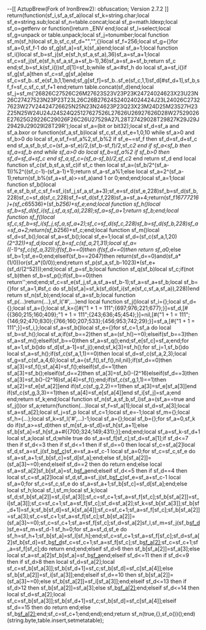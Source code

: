 
--[[
AztupBrew(Fork of IronBrew2): obfuscation; Version 2.7.2
]]
return(function(sf_i,sf_a,sf_a)local sf_k=string.char;local sf_e=string.sub;local sf_n=table.concat;local sf_p=math.ldexp;local sf_o=getfenv or function()return _ENV end;local sf_l=select;local sf_g=unpack or table.unpack;local sf_j=tonumber;local function sf_m(sf_h)local sf_b,sf_c,sf_d="","",{}local sf_f=256;local sf_g={}for sf_a=0,sf_f-1 do sf_g[sf_a]=sf_k(sf_a)end;local sf_a=1;local function sf_i()local sf_b=sf_j(sf_e(sf_h,sf_a,sf_a),36)sf_a=sf_a+1;local sf_c=sf_j(sf_e(sf_h,sf_a,sf_a+sf_b-1),36)sf_a=sf_a+sf_b;return sf_c end;sf_b=sf_k(sf_i())sf_d[1]=sf_b;while sf_a<#sf_h do local sf_a=sf_i()if sf_g[sf_a]then sf_c=sf_g[sf_a]else sf_c=sf_b..sf_e(sf_b,1,1)end;sf_g[sf_f]=sf_b..sf_e(sf_c,1,1)sf_d[#sf_d+1],sf_b,sf_f=sf_c,sf_c,sf_f+1 end;return table.concat(sf_d)end;local sf_j=sf_m('26826C27526C26M27623S23V23P23K24724024623X23U23N26C27427523N23P23T23L26C26B27624S24024024424J23L24026C27327623W27V24424726625N25N23N24623P23Q23X23M24D25M23S27H23Z25N25W24U24J24S24Q25127627526L27626U26927626D28W27529026E27625G29226C29026F26C26U27529A27L28T27429028T29827K29J29J29429J29029I28T29R');local sf_a=(bit or bit32);local sf_d=sf_a and sf_a.bxor or function(sf_a,sf_b)local sf_c,sf_d,sf_e=1,0,10 while sf_a>0 and sf_b>0 do local sf_e,sf_f=sf_a%2,sf_b%2 if sf_e~=sf_f then sf_d=sf_d+sf_c end sf_a,sf_b,sf_c=(sf_a-sf_e)/2,(sf_b-sf_f)/2,sf_c*2 end if sf_a<sf_b then sf_a=sf_b end while sf_a>0 do local sf_b=sf_a%2 if sf_b>0 then sf_d=sf_d+sf_c end sf_a,sf_c=(sf_a-sf_b)/2,sf_c*2 end return sf_d end local function sf_c(sf_b,sf_a,sf_c)if sf_c then local sf_a=(sf_b/2^(sf_a-1))%2^((sf_c-1)-(sf_a-1)+1);return sf_a-sf_a%1;else local sf_a=2^(sf_a-1);return(sf_b%(sf_a+sf_a)>=sf_a)and 1 or 0;end;end;local sf_a=1;local function sf_b()local sf_e,sf_b,sf_c,sf_f=sf_i(sf_j,sf_a,sf_a+3);sf_e=sf_d(sf_e,228)sf_b=sf_d(sf_b,228)sf_c=sf_d(sf_c,228)sf_f=sf_d(sf_f,228)sf_a=sf_a+4;return(sf_f*16777216)+(sf_c*65536)+(sf_b*256)+sf_e;end;local function sf_h()local sf_b=sf_d(sf_i(sf_j,sf_a,sf_a),228);sf_a=sf_a+1;return sf_b;end;local function sf_f()local sf_c,sf_b=sf_i(sf_j,sf_a,sf_a+2);sf_c=sf_d(sf_c,228)sf_b=sf_d(sf_b,228)sf_a=sf_a+2;return(sf_b*256)+sf_c;end;local function sf_m()local sf_d=sf_b();local sf_a=sf_b();local sf_e=1;local sf_d=(sf_c(sf_a,1,20)*(2^32))+sf_d;local sf_b=sf_c(sf_a,21,31);local sf_a=((-1)^sf_c(sf_a,32));if(sf_b==0)then if(sf_d==0)then return sf_a*0;else sf_b=1;sf_e=0;end;elseif(sf_b==2047)then return(sf_d==0)and(sf_a*(1/0))or(sf_a*(0/0));end;return sf_p(sf_a,sf_b-1023)*(sf_e+(sf_d/(2^52)));end;local sf_p=sf_b;local function sf_q(sf_b)local sf_c;if(not sf_b)then sf_b=sf_p();if(sf_b==0)then return'';end;end;sf_c=sf_e(sf_j,sf_a,sf_a+sf_b-1);sf_a=sf_a+sf_b;local sf_b={}for sf_a=1,#sf_c do sf_b[sf_a]=sf_k(sf_d(sf_i(sf_e(sf_c,sf_a,sf_a)),228))end return sf_n(sf_b);end;local sf_a=sf_b;local function sf_p(...)return{...},sf_l('#',...)end local function sf_j()local sf_i={};local sf_d={};local sf_a={};local sf_k={[#{"1 + 1 = 111";{697;976;221;677};}]=sf_d,[#{{360;215;160;409};"1 + 1 = 111";{243;636;45;454};}]=nil,[#{"1 + 1 = 111";{146;92;470;830};{766;160;207;533};{456;953;742;29};}]=sf_a,[#{"1 + 1 = 111";}]=sf_i,};local sf_a=sf_b()local sf_e={}for sf_c=1,sf_a do local sf_b=sf_h();local sf_a;if(sf_b==2)then sf_a=(sf_h()~=0);elseif(sf_b==3)then sf_a=sf_m();elseif(sf_b==0)then sf_a=sf_q();end;sf_e[sf_c]=sf_a;end;for sf_a=1,sf_b()do sf_d[sf_a-1]=sf_j();end;sf_k[3]=sf_h();for sf_j=1,sf_b()do local sf_a=sf_h();if(sf_c(sf_a,1,1)==0)then local sf_d=sf_c(sf_a,2,3);local sf_g=sf_c(sf_a,4,6);local sf_a={sf_f(),sf_f(),nil,nil};if(sf_d==0)then sf_a[3]=sf_f();sf_a[4]=sf_f();elseif(sf_d==1)then sf_a[3]=sf_b();elseif(sf_d==2)then sf_a[3]=sf_b()-(2^16)elseif(sf_d==3)then sf_a[3]=sf_b()-(2^16)sf_a[4]=sf_f();end;if(sf_c(sf_g,1,1)==1)then sf_a[2]=sf_e[sf_a[2]]end if(sf_c(sf_g,2,2)==1)then sf_a[3]=sf_e[sf_a[3]]end if(sf_c(sf_g,3,3)==1)then sf_a[4]=sf_e[sf_a[4]]end sf_i[sf_j]=sf_a;end end;return sf_k;end;local function sf_n(sf_a,sf_b,sf_i)sf_a=(sf_a==true and sf_j())or sf_a;return(function(...)local sf_f=sf_a[1];local sf_d=sf_a[3];local sf_a=sf_a[2];local sf_j=sf_p local sf_c=1;local sf_e=-1;local sf_m={};local sf_h={...};local sf_k=sf_l('#',...)-1;local sf_a={};local sf_b={};for sf_a=0,sf_k do if(sf_a>=sf_d)then sf_m[sf_a-sf_d]=sf_h[sf_a+1];else sf_b[sf_a]=sf_h[sf_a+#{{700;324;149;431};}];end;end;local sf_a=sf_k-sf_d+1 local sf_a;local sf_d;while true do sf_a=sf_f[sf_c];sf_d=sf_a[1];if sf_d<=7 then if sf_d<=3 then if sf_d<=1 then if sf_d==0 then local sf_c=sf_a[2]local sf_d,sf_a=sf_j(sf_b[sf_c](sf_g(sf_b,sf_c+1,sf_a[3])))sf_e=sf_a+sf_c-1 local sf_a=0;for sf_c=sf_c,sf_e do sf_a=sf_a+1;sf_b[sf_c]=sf_d[sf_a];end;else sf_b[sf_a[2]]=(sf_a[3]~=0);end;elseif sf_d==2 then do return end;else local sf_a=sf_a[2]sf_b[sf_a]=sf_b[sf_a](sf_g(sf_b,sf_a+1,sf_e))end;elseif sf_d<=5 then if sf_d==4 then local sf_c=sf_a[2]local sf_d,sf_a=sf_j(sf_b[sf_c](sf_g(sf_b,sf_c+1,sf_a[3])))sf_e=sf_a+sf_c-1 local sf_a=0;for sf_c=sf_c,sf_e do sf_a=sf_a+1;sf_b[sf_c]=sf_d[sf_a];end;else local sf_h;local sf_l,sf_m;local sf_k;local sf_d;sf_b[sf_a[2]]=sf_i[sf_a[3]];sf_c=sf_c+1;sf_a=sf_f[sf_c];sf_b[sf_a[2]]=sf_i[sf_a[3]];sf_c=sf_c+1;sf_a=sf_f[sf_c];sf_d=sf_a[2];sf_k=sf_b[sf_a[3]];sf_b[sf_d+1]=sf_k;sf_b[sf_d]=sf_k[sf_a[4]];sf_c=sf_c+1;sf_a=sf_f[sf_c];sf_b[sf_a[2]]=sf_a[3];sf_c=sf_c+1;sf_a=sf_f[sf_c];sf_b[sf_a[2]]=(sf_a[3]~=0);sf_c=sf_c+1;sf_a=sf_f[sf_c];sf_d=sf_a[2]sf_l,sf_m=sf_j(sf_b[sf_d](sf_g(sf_b,sf_d+1,sf_a[3])))sf_e=sf_m+sf_d-1 sf_h=0;for sf_a=sf_d,sf_e do sf_h=sf_h+1;sf_b[sf_a]=sf_l[sf_h];end;sf_c=sf_c+1;sf_a=sf_f[sf_c];sf_d=sf_a[2]sf_b[sf_d]=sf_b[sf_d](sf_g(sf_b,sf_d+1,sf_e))sf_c=sf_c+1;sf_a=sf_f[sf_c];sf_b[sf_a[2]]();sf_c=sf_c+1;sf_a=sf_f[sf_c];do return end;end;elseif sf_d>6 then sf_b[sf_a[2]]=sf_a[3];else local sf_a=sf_a[2]sf_b[sf_a]=sf_b[sf_a](sf_g(sf_b,sf_a+1,sf_e))end;elseif sf_d<=11 then if sf_d<=9 then if sf_d>8 then local sf_d=sf_a[2];local sf_c=sf_b[sf_a[3]];sf_b[sf_d+1]=sf_c;sf_b[sf_d]=sf_c[sf_a[4]];else sf_b[sf_a[2]]=sf_i[sf_a[3]];end;elseif sf_d==10 then sf_b[sf_a[2]]=(sf_a[3]~=0);else sf_b[sf_a[2]]=sf_i[sf_a[3]];end;elseif sf_d<=13 then if sf_d>12 then sf_b[sf_a[2]]=sf_a[3];else sf_b[sf_a[2]]();end;elseif sf_d<=14 then local sf_d=sf_a[2];local sf_c=sf_b[sf_a[3]];sf_b[sf_d+1]=sf_c;sf_b[sf_d]=sf_c[sf_a[4]];elseif sf_d==15 then do return end;else sf_b[sf_a[2]]();end;sf_c=sf_c+1;end;end);end;return sf_n(true,{},sf_o())();end)(string.byte,table.insert,setmetatable);
